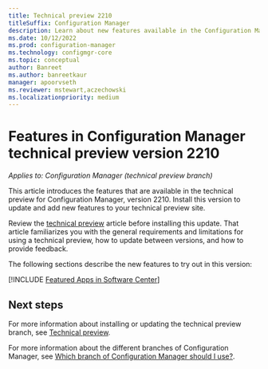 ```yaml
---
title: Technical preview 2210
titleSuffix: Configuration Manager
description: Learn about new features available in the Configuration Manager technical preview branch version 2210.
ms.date: 10/12/2022
ms.prod: configuration-manager
ms.technology: configmgr-core
ms.topic: conceptual
author: Banreet
ms.author: banreetkaur
manager: apoorvseth
ms.reviewer: mstewart,aczechowski
ms.localizationpriority: medium
---
```


# Features in Configuration Manager technical preview version 2210

*Applies to: Configuration Manager (technical preview branch)*

This article introduces the features that are available in the technical preview for Configuration Manager, version 2210. Install this version to update and add new features to your technical preview site.<!-- baseline only statement:  When you install a new technical preview site, this release is also available as a baseline version.-->

Review the [technical preview](../technical-preview.md) article before installing this update. That article familiarizes you with the general requirements and limitations for using a technical preview, how to update between versions, and how to provide feedback.

The following sections describe the new features to try out in this version:

<!-- [!INCLUDE [Example feature name](includes/2208/1234567.md)] -->

[!INCLUDE [Featured Apps in Software Center](includes/2210/3601183.md)]

<!-- ## General known issues  -->

<!--  [!INCLUDE [11018755](includes/2112/known-issue-11018755.md)] -->

## Next steps

For more information about installing or updating the technical preview branch, see [Technical preview](../technical-preview.md).

For more information about the different branches of Configuration Manager, see [Which branch of Configuration Manager should I use?](../../understand/which-branch-should-i-use.md).
